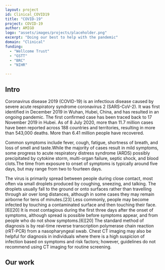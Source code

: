 ```yaml
---
layout: project
id: Clinical_COVID19
title: "COVID-19"
project: COVID-19
author: AMIGO
logo: "assets/images/projects/placeholder.png"
excerpt: "Doing our best to help with the pandemic"
domain: "Clinical"
funding:
  - "Wellcome Trust"
  - "GSTT"
  - "BRC"
  - "NIHR"

---
```


## Intro

Coronavirus disease 2019 (COVID-19) is an infectious disease caused by severe acute respiratory syndrome coronavirus 2 (SARS-CoV-2). It was first identified in December 2019 in Wuhan, Hubei, China, and has resulted in an ongoing pandemic. The first confirmed case has been traced back to 17 November 2019 in Hubei. As of 8 July 2020, more than 11.7 million cases have been reported across 188 countries and territories, resulting in more than 543,000 deaths. More than 6.41 million people have recovered.

 Common symptoms include fever, cough, fatigue, shortness of breath, and loss of smell and taste.While the majority of cases result in mild symptoms, some progress to acute respiratory distress syndrome (ARDS) possibly precipitated by cytokine storm, multi-organ failure, septic shock, and blood clots.The time from exposure to onset of symptoms is typically around five days, but may range from two to fourteen days.

The virus is primarily spread between people during close contact, most often via small droplets produced by coughing, sneezing, and talking. The droplets usually fall to the ground or onto surfaces rather than travelling through air over long distances, although in some cases they may remain airborne for tens of minutes.[23] Less commonly, people may become infected by touching a contaminated surface and then touching their face.[6][20] It is most contagious during the first three days after the onset of symptoms, although spread is possible before symptoms appear, and from people who do not show symptoms.[6][20] The standard method of diagnosis is by real-time reverse transcription polymerase chain reaction (rRT-PCR) from a nasopharyngeal swab. Chest CT imaging may also be helpful for diagnosis in individuals where there is a high suspicion of infection based on symptoms and risk factors; however, guidelines do not recommend using CT imaging for routine screening.

## Our work
